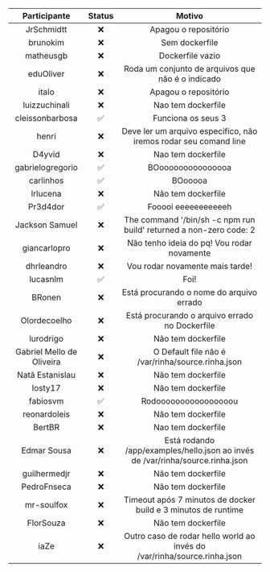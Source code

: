 | Participante | Status  | Motivo |
| :----------: | :-----: | :----: |
| JrSchmidtt | ❌ | Apagou o repositório |
| brunokim | ❌ | Sem dockerfile |
| matheusgb | ❌ | Dockerfile vazio |
| eduOliver  | ❌ | Roda um conjunto de arquivos que não é o indicado |
| italo  | ❌ | Apagou o repositório |
| luizzuchinali | ❌ | Nao tem dockerfile |
| cleissonbarbosa | ✅ | Funciona os seus 3 |
| henri | ❌ | Deve ler um arquivo especifico, não iremos rodar seu comand line |
| D4yvid | ❌ | Nao tem dockerfile |
| gabrielogregorio | ✅ | BOooooooooooooooa |
| carlinhos | ✅ | BOooooa | 
| lrlucena | ❌ | Não tem dockerfile |
| Pr3d4dor | ✅ | Fooooi eeeeeeeeeeeh |
| Jackson Samuel | ❌ | The command '/bin/sh -c npm run build' returned a non-zero code: 2 | 
| giancarlopro | ❌ | Não tenho ideia do pq! Vou rodar novamente |
| dhrleandro | ❌ | Vou rodar novamente mais tarde! |
| lucasnlm | ✅ | Foi! |
| BRonen | ❌ | Está procurando o nome do arquivo errado | 
| Olordecoelho | ❌ | Está procurando o arquivo errado no Dockerfile |
| lurodrigo | ❌ | Não tem dockerfile |
| Gabriel Mello de Oliveira | ❌ | O Default file não é /var/rinha/source.rinha.json | 
| Natã Estanislau | ❌ | Não tem dockerfile |
| losty17 | ❌ | Não tem dockerfile | 
| fabiosvm | ✅ | Rodoooooooooooooooou |
| reonardoleis | ❌ | Não tem dockerfile | 
| BertBR | ❌ | Nao tem dockerfile |
| Edmar Sousa | ❌ | Está rodando /app/examples/hello.json ao invés de /var/rinha/source.rinha.json |
| guilhermedjr | ❌ | Não tem dockerfile |
| PedroFnseca | ❌ | Não tem dockerfile |
| mr-soulfox | ❌ | Timeout após 7 minutos de docker build e 3 minutos de runtime |
| FlorSouza | ❌ | Não tem dockerfile | 
| iaZe | ❌ | Outro caso de rodar hello world ao invés do /var/rinha/source.rinha.json |
